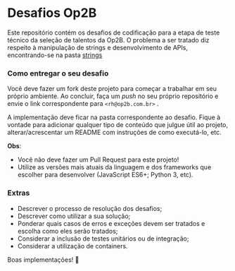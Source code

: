 # Desafios Op2B

Este repositório contém os desafios de codificação para a etapa de teste técnico da seleção de talentos da Op2B. 
O problema a ser tratado diz respeito à manipulação de strings e desenvolvimento de APIs, encontrando-se na pasta [strings](strings/README.md)


### Como entregar o seu desafio

Você deve fazer um fork deste projeto para começar a trabalhar em seu próprio ambiente. Ao concluir, faça um *push* no seu próprio repositório e envie o link correspondente para `<rh@op2b.com.br>` .

A implementação deve ficar na pasta correspondente ao desafio. Fique à vontade para adicionar qualquer tipo de conteúdo que julgue útil ao projeto, alterar/acrescentar um README com instruções de como executá-lo, etc.

**Obs**:
- Você não deve fazer um Pull Request para este projeto!
- Utilize as versões mais atuais da linguagem e dos frameworks que escolher para desenvolver (JavaScript ES6+; Python 3, etc).

### Extras

- Descrever o processo de resolução dos desafios;
- Descrever como utilizar a sua solução;
- Ponderar quais casos de erros e exceções devem ser tratados e escolha como eles serão tratados;
- Considerar a inclusão de testes unitários ou de integração;
- Considerar a utilização de containers.

Boas implementações! 🎉
